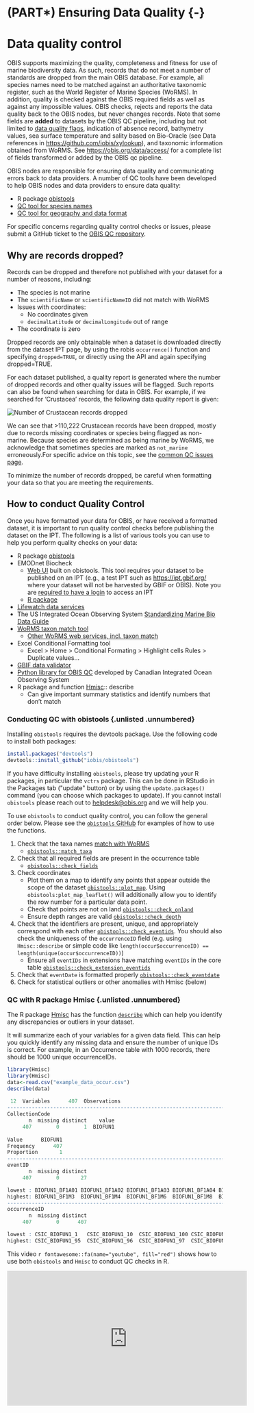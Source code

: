 # (PART\*) Ensuring Data Quality {-}

# Data quality control

OBIS supports maximizing the quality, completeness and fitness for use of marine biodiversity data. As such, records that do not meet a number of standards are dropped from the main OBIS database. For example, all species names need to be matched against an authoritative taxonomic register, such as the World Register of Marine Species (WoRMS). In addition, quality is checked against the OBIS required fields as well as against any impossible values. OBIS checks, rejects and reports the data quality back to the OBIS nodes, but never changes records. Note that some fields are **added** to datasets by the OBIS QC pipeline, including but not limited to [data quality flags](dataquality.html), indication of absence record, bathymetry values, sea surface temperature and sality based on Bio-Oracle (see Data references in <https://github.com/iobis/xylookup>), and taxonomic information obtained from WoRMS. See <https://obis.org/data/access/> for a complete list of fields transformed or added by the OBIS qc pipeline.

OBIS nodes are responsible for ensuring data quality and communicating errors back to data providers. A number of QC tools have been developed to help OBIS nodes and data providers to ensure data quality:

* R package [obistools](https://github.com/iobis/obistools)
* [QC tool for species names](name_matching.html)
* [QC tool for geography and data format](lifewatch_qc.html)

For specific concerns regarding quality control checks or issues, please submit a GitHub ticket to the [OBIS QC repository](https://github.com/iobis/obis-qc/issues).

## Why are records dropped?

 Records can be dropped and therefore not published with your dataset for a number of reasons, including:

* The species is not marine
* The `scientificName` or `scientificNameID` did not match with WoRMS
* Issues with coordinates:
  * No coordinates given
  * `decimalLatitude` or `decimalLongitude` out of range
* The coordinate is zero

Dropped records are only obtainable when a dataset is downloaded directly from the dataset IPT page, by using the robis `occurrence()` function and specifying `dropped=TRUE`, or directly using the API and again specifying dropped=TRUE.

For each dataset published, a quality report is generated where the number of dropped records and other quality issues will be flagged. Such reports can also be found when searching for data in OBIS. For example, if we searched for ‘Crustacea’ records, the following data quality report is given:

![_Number of Crustacean records dropped_](images/crustacean-droppedrecords.png)

We can see that >110,222 Crustacean records have been dropped, mostly due to records missing coordinates or species being flagged as non-marine. Because species are determined as being marine by WoRMS, we acknowledge that sometimes species are marked as `not_marine` erroneously.For specific advice on this topic, see the [common QC issues page](common_qc.html#non-marine-species).

To minimize the number of records dropped, be careful when formatting your data so that you are meeting the requirements.

## How to conduct Quality Control

Once you have formatted your data for OBIS, or have received a formatted dataset, it is important to run quality control checks before publishing the dataset on the IPT. The following is a list of various tools you can use to help you perform quality checks on your data:

* R package [obistools](https://github.com/iobis/obistools)
* EMODnet Biocheck
  * [Web UI](https://rshiny.lifewatch.be/BioCheck/) built on obistools. This tool requires your dataset to be published on an IPT (e.g., a test IPT such as <https://ipt.gbif.org/> where your dataset will not be harvested by GBIF or OBIS). Note you are [required to have a login](ipt.html) to access an IPT
  * [R package](https://github.com/EMODnet/EMODnetBiocheck)
* [Lifewatch data services](https://www.lifewatch.be/data-services/)
* The US Integrated Ocean Observing System [Standardizing Marine Bio Data Guide](https://github.com/ioos/bio_data_guide/blob/main/datasets/TPWD_HARC_BagSeine/TPWD_HARC_BagSeine_OBISENV.md)
* [WoRMS taxon match tool](https://www.marinespecies.org/aphia.php?p=match)
  * [Other WoRMS web services, incl. taxon match](https://www.marinespecies.org/aphia.php?p=webservice)
* Excel Conditional Formatting tool
  * Excel > Home > Conditional Formating > Highlight cells Rules > Duplicate values...
* [GBIF data validator](https://www.gbif.org/tools/data-validator)
* [Python library for OBIS QC](https://github.com/cioos-siooc/pyobistools) developed by Canadian Integrated Ocean Observing System
* R package and function [Hmisc](https://hbiostat.org/r/hmisc/):: describe
  * Can give important summary statistics and identify numbers that don’t match

### Conducting QC with obistools {.unlisted .unnumbered}

Installing `obistools`  requires the devtools package. Use the following code to install both packages:

```R
install.packages("devtools")
devtools::install_github("iobis/obistools")
```

If you have difficulty installing `obistools`, please try updating your R packages, in particular the `vctrs` package. This can be done in RStudio in the Packages tab ("update" button) or by using the `update.packages()` command (you can choose which packages to update). If you cannot install `obistools` please reach out to helpdesk@obis.org and we will help you.

To use `obistools` to conduct quality control, you can follow the general order below. Please see the [`obistools` GitHub](https://github.com/iobis/obistools) for examples of how to use the functions.

1. Check that the taxa names [match with WoRMS](name_matching.html)
    * [`obistools::match_taxa`](https://github.com/iobis/obistools#taxon-matching)
2. Check that all required fields are present in the occurrence table
    * [`obistools::check_fields`](https://github.com/iobis/obistools#check-required-fields)
3. Check coordinates
    * Plot them on a map to identify any points that appear outside the scope of the dataset [`obistools::plot_map`](https://github.com/iobis/obistools#plot-points-on-a-map). Using `obistools:plot_map_leaflet()` will additionally allow you to identify the row number for a particular data point.
    * Check that points are not on land [`obistools::check_onland`](https://github.com/iobis/obistools#check-points-on-land)
    * Ensure depth ranges are valid [`obistools::check_depth`](https://github.com/iobis/obistools#check-depth)
4. Check that the identifiers are present, unique, and appropriately correspond with each other [`obistools::check_eventids`](https://github.com/iobis/obistools#check-outliers). You should also check the uniqueness of the `occurrenceID` field (e.g. using `Hmisc::describe` or simple code like `length(occur$occurrenceID) == length(unique(occur$occurrenceID))`)
    * Ensure all `eventIDs` in extensions have matching `eventIDs` in the core table [`obistools::check_extension_eventids`](https://github.com/iobis/obistools#check-eventid-in-an-extension)
5. Check that `eventDate` is formatted properly [`obistools::check_eventdate`](https://github.com/iobis/obistools#check-eventdate)
6. Check for statistical outliers or other anomalies with Hmisc (below)

### QC with R package Hmisc {.unlisted .unnumbered}

The R package [Hmisc](https://hbiostat.org/r/hmisc/) has the function [`describe`](https://rdrr.io/cran/Hmisc/man/describe.html) which can help you identify any discrepancies or outliers in your dataset.

It will summarize each of your variables for a given data field. This can help you quickly identify any missing data and ensure the number of unique IDs is correct. For example, in an Occurrence table with 1000 records, there should be 1000 unique occurrenceIDs.

```R
library(Hmisc)
library(Hmisc)
data<-read.csv("example_data_occur.csv")
describe(data)
 
 12  Variables      407  Observations
------------------------------------------------------------------------------------------------------------------
CollectionCode 
       n  missing distinct    value 
     407        0        1  BIOFUN1 
                  
Value      BIOFUN1
Frequency      407
Proportion       1
------------------------------------------------------------------------------------------------------------------
eventID 
       n  missing distinct 
     407        0       27 

lowest : BIOFUN1_BF1A01 BIOFUN1_BF1A02 BIOFUN1_BF1A03 BIOFUN1_BF1A04 BIOFUN1_BF1A05
highest: BIOFUN1_BF1M3  BIOFUN1_BF1M4  BIOFUN1_BF1M6  BIOFUN1_BF1M8  BIOFUN1_BF1M9 
------------------------------------------------------------------------------------------------------------------
occurrenceID 
       n  missing distinct 
     407        0      407 

lowest : CSIC_BIOFUN1_1   CSIC_BIOFUN1_10  CSIC_BIOFUN1_100 CSIC_BIOFUN1_101 CSIC_BIOFUN1_102
highest: CSIC_BIOFUN1_95  CSIC_BIOFUN1_96  CSIC_BIOFUN1_97  CSIC_BIOFUN1_98  CSIC_BIOFUN1_99 

```

This video `r fontawesome::fa(name="youtube", fill="red")` shows how to use both `obistools` and `Hmisc` to conduct QC checks in R.

  <iframe width="560" height="315"
src="https://www.youtube.com/embed/sNzipC6-r90"
frameborder="0"
allow="accelerometer; autoplay; encrypted-media; gyroscope; picture-in-picture"
allowfullscreen></iframe>
